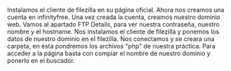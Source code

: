 Instalamos el cliente de filezilla en su página oficial.
Ahora nos creamos una cuenta en infinityfree. Una vez creada la cuenta, creamos nuestro dominio web.
Vamos al apartado FTP Details, para ver nuestra contraseña, nuestro nombre y el hostname.
Nos instalamos el cliente de filezilla y ponemos los datos de nuestro dominio en el filezilla.
Nos conectamos y se creara una carpeta, en ésta pondremos los archivos "php" de nuestra práctica.
Para acceder a la página basta con compiar el nombre de nuestro dominio y ponerlo en el buscador.

